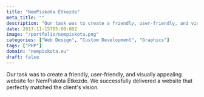```yaml
---
title: "NemPiskóta Étkezde"
meta_title: ""
description: "Our task was to create a friendly, user-friendly, and visually appealing website"
date: 2017-11-15T05:00:00Z
image: "/portfolio/nempiskota.png"
categories: ["Web Design", "Custom Development", "Graphics"]
tags: ["PHP"]
domain: "nempiskota.eu"
draft: false
---
```


Our task was to create a friendly, user-friendly, and visually appealing website for NemPiskóta Étkezde. We successfully delivered a website that perfectly matched the client's vision.
